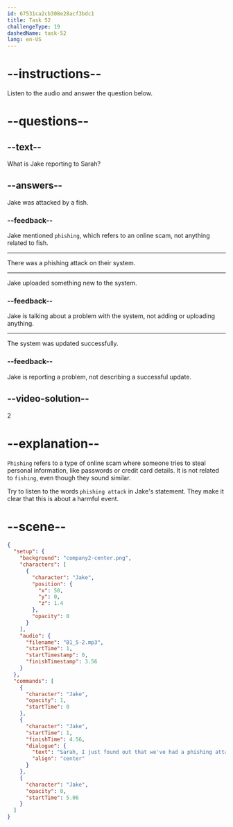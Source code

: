 ```yaml
---
id: 67531ca2cb308e28acf3bdc1
title: Task 52
challengeType: 19
dashedName: task-52
lang: en-US
---
```

<!-- (Audio) Jake: Sarah, I just found out that we've had a phishing attack on our system. -->

# --instructions--

Listen to the audio and answer the question below.

# --questions--

## --text--

What is Jake reporting to Sarah?

## --answers--

Jake was attacked by a fish.

### --feedback--

Jake mentioned `phishing`, which refers to an online scam, not anything related to fish.

---

There was a phishing attack on their system.

---

Jake uploaded something new to the system.

### --feedback--

Jake is talking about a problem with the system, not adding or uploading anything.

---

The system was updated successfully.

### --feedback--

Jake is reporting a problem, not describing a successful update.

## --video-solution--

2

# --explanation--

`Phishing` refers to a type of online scam where someone tries to steal personal information, like passwords or credit card details. It is not related to `fishing`, even though they sound similar. 

Try to listen to the words `phishing attack` in Jake's statement. They make it clear that this is about a harmful event.

# --scene--

```json
{
  "setup": {
    "background": "company2-center.png",
    "characters": [
      {
        "character": "Jake",
        "position": {
          "x": 50,
          "y": 0,
          "z": 1.4
        },
        "opacity": 0
      }
    ],
    "audio": {
      "filename": "B1_5-2.mp3",
      "startTime": 1,
      "startTimestamp": 0,
      "finishTimestamp": 3.56
    }
  },
  "commands": [
    {
      "character": "Jake",
      "opacity": 1,
      "startTime": 0
    },
    {
      "character": "Jake",
      "startTime": 1,
      "finishTime": 4.56,
      "dialogue": {
        "text": "Sarah, I just found out that we've had a phishing attack on our system.",
        "align": "center"
      }
    },
    {
      "character": "Jake",
      "opacity": 0,
      "startTime": 5.06
    }
  ]
}
```
